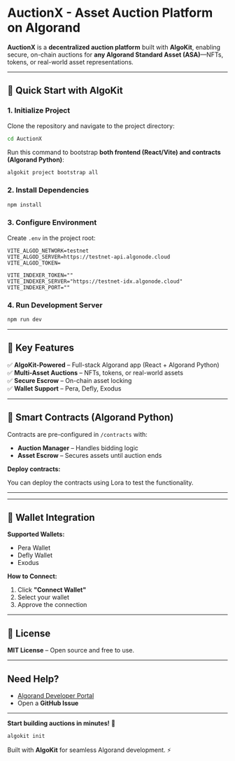 # **AuctionX - Asset Auction Platform on Algorand**  

**AuctionX** is a **decentralized auction platform** built with **AlgoKit**, enabling secure, on-chain auctions for **any Algorand Standard Asset (ASA)**—NFTs, tokens, or real-world asset representations.  

---

## **🚀 Quick Start with AlgoKit**  

### **1. Initialize Project**  
Clone the repository and navigate to the project directory:  
```bash
cd AuctionX
```
Run this command to bootstrap **both frontend (React/Vite) and contracts (Algorand Python)**:  
```bash
algokit project bootstrap all
```  

### **2. Install Dependencies**  
```bash
npm install
```  

### **3. Configure Environment**  
Create `.env` in the project root:  
```env
VITE_ALGOD_NETWORK=testnet
VITE_ALGOD_SERVER=https://testnet-api.algonode.cloud
VITE_ALGOD_TOKEN=

VITE_INDEXER_TOKEN=""
VITE_INDEXER_SERVER="https://testnet-idx.algonode.cloud"
VITE_INDEXER_PORT=""

```  

### **4. Run Development Server**  
```bash
npm run dev
```  

---

## **🔧 Key Features**  
✅ **AlgoKit-Powered** – Full-stack Algorand app (React + Algorand Python)  
✅ **Multi-Asset Auctions** – NFTs, tokens, or real-world assets  
✅ **Secure Escrow** – On-chain asset locking  
✅ **Wallet Support** – Pera, Defly, Exodus  

---

## **📜 Smart Contracts (Algorand Python)**  
Contracts are pre-configured in `/contracts` with:  
- **Auction Manager** – Handles bidding logic  
- **Asset Escrow** – Secures assets until auction ends  

**Deploy contracts:**  

You can deploy the contracts using Lora to test the functionality.
 

---



---

## **🔗 Wallet Integration**  
**Supported Wallets:**  
- Pera Wallet  
- Defly Wallet  
- Exodus  

**How to Connect:**  
1. Click **"Connect Wallet"**  
2. Select your wallet  
3. Approve the connection  

---

## **📜 License**  
**MIT License** – Open source and free to use.  

---

## **Need Help?**  
- [Algorand Developer Portal](https://dev.algorand.co/)  
- Open a **GitHub Issue**  

---

**Start building auctions in minutes!** 🚀  
```bash
algokit init
```  

Built with **AlgoKit** for seamless Algorand development. ⚡